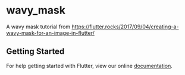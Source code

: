 # wavy_mask

A wavy mask tutorial from
https://flutter.rocks/2017/09/04/creating-a-wavy-mask-for-an-image-in-flutter/

## Getting Started

For help getting started with Flutter, view our online
[documentation](https://flutter.io/).
